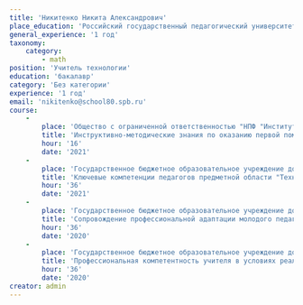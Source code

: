 ```yaml
---
title: 'Никитенко Никита Александрович'
place_education: 'Российский государственный педагогический университет им. А.И. Герцена'
general_experience: '1 год'
taxonomy:
    category:
        - math
position: 'Учитель технологии'
education: 'бакалавр'
category: 'Без категории'
experience: '1 год'
email: 'nikitenko@school80.spb.ru'
course: 
    -
        place: 'Общество с ограниченной ответственностью "НПФ "Институт профессиональной подготовки и повышения квалификации"'
        title: 'Инструктивно-методические знания по оказанию первой помощи при несчастных случаях в образовательных учреждениях'
        hour: '16'
        date: '2021'
    -
        place: 'Государственное бюджетное образовательное учреждение дополнительного педагогического профессионального образования Центр повышения квалификации специалистов Петроградского района Санкт-Петербурга "Информационно-методический центр"'
        title: 'Ключевые компетенции педагогов предметной области "Технология" в нонтексте Профстандарта"'
        hour: '36'
        date: '2021'
    -
        place: 'Государственное бюджетное образовательное учреждение дополнительного педагогического профессионального образования Центр повышения квалификации специалистов Петроградского района Санкт-Петербурга "Информационно-методический центр"'
        title: 'Сопровождение профессиональной адаптации молодого педагога'
        hour: '36'
        date: '2020'
    -
        place: 'Государственное бюджетное образовательное учреждение дополнительного педагогического профессионального образования Центр повышения квалификации специалистов Петроградского района Санкт-Петербурга "Информационно-методический центр"'
        title: 'Профессиональная компетентность учителя в условиях реализации ФГОС'
        hour: '36'
        date: '2020'
creator: admin
---
```


